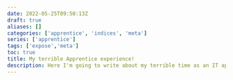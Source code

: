 ```yaml
---
date: 2022-05-25T09:50:13Z
draft: true
aliases: []
categories: ['apprentice', 'indices', 'meta']
series: ['apprentice']
tags: ['expose','meta']
toc: true
title: My terrible Apprentice experience!
description: Here I'm going to write about my terrible time as an IT apprentice in two different small Norwegian companies. First one does web hosting, second runs Captive Portal services.
---
```



